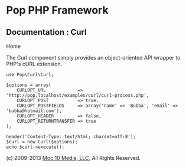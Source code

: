 Pop PHP Framework
=================

Documentation : Curl
--------------------

Home

The Curl component simply provides an object-oriented API wrapper to
PHP's cURL extension.

    use Pop\Curl\Curl;

    $options = array(
        CURLOPT_URL            => 'http://pop.localhost/examples/curl/curl-process.php',
        CURLOPT_POST           => true,
        CURLOPT_POSTFIELDS     => array('name' => 'Bubba', 'email' => 'bubba@hotmail.com'),
        CURLOPT_HEADER         => false,
        CURLOPT_RETURNTRANSFER => true
    );

    header('Content-Type: text/html; charset=utf-8');
    $curl = new Curl($options);
    echo $curl->execute();

\(c) 2009-2013 [Moc 10 Media, LLC.](http://www.moc10media.com) All
Rights Reserved.
